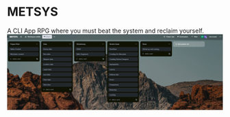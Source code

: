 # METSYS
A CLI App RPG where you must beat the system and reclaim yourself. 
<img src=image_2023-06-05_114513395.png>
